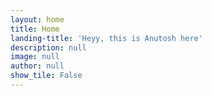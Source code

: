 ```yaml
---
layout: home
title: Home
landing-title: 'Heyy, this is Anutosh here'
description: null
image: null
author: null
show_tile: False
---
```


